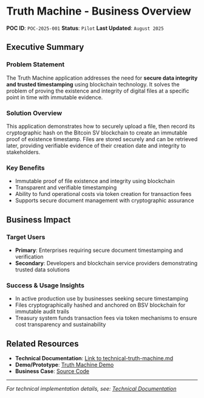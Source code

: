 # Truth Machine - Business Overview

**POC ID**: `POC-2025-001`
**Status**: `Pilot`
**Last Updated**: `August 2025`

## Executive Summary

### Problem Statement
The Truth Machine application addresses the need for **secure data integrity and trusted timestamping** using blockchain technology. It solves the problem of proving the existence and integrity of digital files at a specific point in time with immutable evidence.

### Solution Overview
This application demonstrates how to securely upload a file, then record its cryptographic hash on the Bitcoin SV blockchain to create an immutable proof of existence timestamp. Files are stored securely and can be retrieved later, providing verifiable evidence of their creation date and integrity to stakeholders.

### Key Benefits
- Immutable proof of file existence and integrity using blockchain
- Transparent and verifiable timestamping
- Ability to fund operational costs via token creation for transaction fees
- Supports secure document management with cryptographic assurance

## Business Impact

### Target Users
- **Primary**: Enterprises requiring secure document timestamping and verification
- **Secondary**: Developers and blockchain service providers demonstrating trusted data solutions

### Success & Usage Insights
- In active production use by businesses seeking secure timestamping
- Files cryptographically hashed and anchored on BSV blockchain for immutable audit trails
- Treasury system funds transaction fees via token mechanisms to ensure cost transparency and sustainability  

## Related Resources

- **Technical Documentation**: [Link to technical-truth-machine.md](technical-truth-machine.md)
- **Demo/Prototype**: [Truth Machine Demo](https://truth-machine.bsvb.tech/)
- **Business Case**: [Source Code](https://github.com/bsv-blockchain-demos/truth-machine)

---
*For technical implementation details, see: [Technical Documentation](technical-truth-machine.md)*

